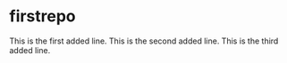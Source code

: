# firstrepo

This is the first added line. 
This is the second added line. 
This is the third added line. 
